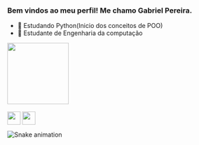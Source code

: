 ### Bem vindos ao meu perfil! Me chamo Gabriel Pereira. 


- 🌱 Estudando Python(Inicio dos conceitos de POO)
- 🌱 Estudante de Engenharia da computação

<div>
    <img height="140em" src=https://github-readme-stats.vercel.app/api/top-langs/?username=gbrpereirap&layout=compact/>
</div>
<div stely="display: inline_block"><br>
    <img align="center" height="30" weight="40" src="https://cdn.jsdelivr.net/gh/devicons/devicon/icons/python/python-original.svg" /> 
    <img align="center" height="30" weight="40" src="https://cdn.jsdelivr.net/gh/devicons/devicon/icons/c/c-original.svg" />
</div>
 
![Snake animation](https://github.com/gbrpereirap/gbrpereirap/blob/output/github-contribution-grid-snake.svg)
  
